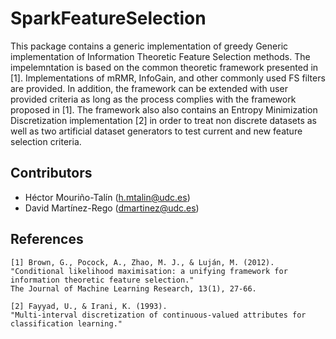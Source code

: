 SparkFeatureSelection
=====================

This package contains a generic implementation of greedy Generic implementation of Information Theoretic Feature Selection methods. The impelemntation is based on the common theoretic framework presented in [1]. Implementations of mRMR, InfoGain, and other commonly used FS filters are provided. In addition, the framework can be extended with user provided criteria as long as the process complies with the framework proposed in [1].
The framework also also contains an Entropy Minimization Discretization implementation [2] in order to treat non discrete datasets as well as two artificial dataset generators to test current and new feature selection criteria.


## Contributors

- Héctor Mouriño-Talín (h.mtalin@udc.es)
- David Martínez-Rego (dmartinez@udc.es)

## References
```
[1] Brown, G., Pocock, A., Zhao, M. J., & Luján, M. (2012). 
"Conditional likelihood maximisation: a unifying framework for information theoretic feature selection." 
The Journal of Machine Learning Research, 13(1), 27-66.
```
```
[2] Fayyad, U., & Irani, K. (1993).
"Multi-interval discretization of continuous-valued attributes for classification learning."
```
